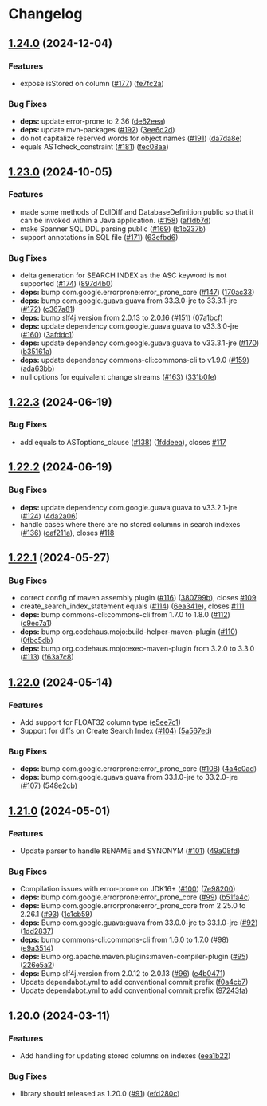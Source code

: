 # Changelog

## [1.24.0](https://github.com/cloudspannerecosystem/spanner-schema-diff-tool/compare/v1.23.0...v1.24.0) (2024-12-04)


### Features

* expose isStored on column ([#177](https://github.com/cloudspannerecosystem/spanner-schema-diff-tool/issues/177)) ([fe7fc2a](https://github.com/cloudspannerecosystem/spanner-schema-diff-tool/commit/fe7fc2a1ffa526c9f587270b5ef85784be3d7b57))


### Bug Fixes

* **deps:** update error-prone to 2.36 ([de62eea](https://github.com/cloudspannerecosystem/spanner-schema-diff-tool/commit/de62eeabd5be80082dabcbe9685b92a41c5268da))
* **deps:** update mvn-packages ([#192](https://github.com/cloudspannerecosystem/spanner-schema-diff-tool/issues/192)) ([3ee6d2d](https://github.com/cloudspannerecosystem/spanner-schema-diff-tool/commit/3ee6d2dec7e3264519a34c50a7383d46bb46f8b1))
* do not capitalize reserved words for object names ([#191](https://github.com/cloudspannerecosystem/spanner-schema-diff-tool/issues/191)) ([da7da8e](https://github.com/cloudspannerecosystem/spanner-schema-diff-tool/commit/da7da8e9f79ebaf9801e216548b6add4383eeb4c))
* equals ASTcheck_constraint ([#181](https://github.com/cloudspannerecosystem/spanner-schema-diff-tool/issues/181)) ([fec08aa](https://github.com/cloudspannerecosystem/spanner-schema-diff-tool/commit/fec08aa929524a0f5b70672cd317b17bc7dcf646))

## [1.23.0](https://github.com/cloudspannerecosystem/spanner-schema-diff-tool/compare/v1.22.3...v1.23.0) (2024-10-05)


### Features

* made some methods of DdlDiff and DatabaseDefinition public so that it can be invoked within a Java application. ([#158](https://github.com/cloudspannerecosystem/spanner-schema-diff-tool/issues/158)) ([af1db7d](https://github.com/cloudspannerecosystem/spanner-schema-diff-tool/commit/af1db7dd4ee2ba962604c5cea1b0e8f73dc04d1f))
* make Spanner SQL DDL parsing public ([#169](https://github.com/cloudspannerecosystem/spanner-schema-diff-tool/issues/169)) ([b1b237b](https://github.com/cloudspannerecosystem/spanner-schema-diff-tool/commit/b1b237b32661a269f43d211baf5252c8362aa9d4))
* support annotations in SQL file ([#171](https://github.com/cloudspannerecosystem/spanner-schema-diff-tool/issues/171)) ([63efbd6](https://github.com/cloudspannerecosystem/spanner-schema-diff-tool/commit/63efbd654ebeccecf15ec9f9ed6c9b041f296803))


### Bug Fixes

* delta generation for SEARCH INDEX as the ASC keyword is not supported ([#174](https://github.com/cloudspannerecosystem/spanner-schema-diff-tool/issues/174)) ([897d4b0](https://github.com/cloudspannerecosystem/spanner-schema-diff-tool/commit/897d4b05030ccd41ae51c8cff377e9d70696b0e4))
* **deps:** bump com.google.errorprone:error_prone_core ([#147](https://github.com/cloudspannerecosystem/spanner-schema-diff-tool/issues/147)) ([170ac33](https://github.com/cloudspannerecosystem/spanner-schema-diff-tool/commit/170ac3375a94c09a6a8788ec7f24eeacbb89d78b))
* **deps:** bump com.google.guava:guava from 33.3.0-jre to 33.3.1-jre ([#172](https://github.com/cloudspannerecosystem/spanner-schema-diff-tool/issues/172)) ([c367a81](https://github.com/cloudspannerecosystem/spanner-schema-diff-tool/commit/c367a81502caffd893c05763945e61e984d24349))
* **deps:** bump slf4j.version from 2.0.13 to 2.0.16 ([#151](https://github.com/cloudspannerecosystem/spanner-schema-diff-tool/issues/151)) ([07a1bcf](https://github.com/cloudspannerecosystem/spanner-schema-diff-tool/commit/07a1bcf15519ebfce0eb9a2fd3147874cff44d50))
* **deps:** update dependency com.google.guava:guava to v33.3.0-jre ([#160](https://github.com/cloudspannerecosystem/spanner-schema-diff-tool/issues/160)) ([3afddc1](https://github.com/cloudspannerecosystem/spanner-schema-diff-tool/commit/3afddc10e5fd14f6a88dc805a7877dba8ab9e892))
* **deps:** update dependency com.google.guava:guava to v33.3.1-jre ([#170](https://github.com/cloudspannerecosystem/spanner-schema-diff-tool/issues/170)) ([b35161a](https://github.com/cloudspannerecosystem/spanner-schema-diff-tool/commit/b35161a35fa6c7983c596067cb5ac7eb4472efcb))
* **deps:** update dependency commons-cli:commons-cli to v1.9.0 ([#159](https://github.com/cloudspannerecosystem/spanner-schema-diff-tool/issues/159)) ([ada63bb](https://github.com/cloudspannerecosystem/spanner-schema-diff-tool/commit/ada63bbfd0e17d810de12cc207d2d8b790a81be6))
* null options for equivalent change streams ([#163](https://github.com/cloudspannerecosystem/spanner-schema-diff-tool/issues/163)) ([331b0fe](https://github.com/cloudspannerecosystem/spanner-schema-diff-tool/commit/331b0fe79a315acf5ddfd52faf9c11a6920d5b0f))

## [1.22.3](https://github.com/cloudspannerecosystem/spanner-schema-diff-tool/compare/v1.22.2...v1.22.3) (2024-06-19)


### Bug Fixes

* add equals to ASToptions_clause ([#138](https://github.com/cloudspannerecosystem/spanner-schema-diff-tool/issues/138)) ([1fddeea](https://github.com/cloudspannerecosystem/spanner-schema-diff-tool/commit/1fddeeab8b921eb4de73788022288886c6dd39fe)), closes [#117](https://github.com/cloudspannerecosystem/spanner-schema-diff-tool/issues/117)

## [1.22.2](https://github.com/cloudspannerecosystem/spanner-schema-diff-tool/compare/v1.22.1...v1.22.2) (2024-06-19)


### Bug Fixes

* **deps:** update dependency com.google.guava:guava to v33.2.1-jre ([#124](https://github.com/cloudspannerecosystem/spanner-schema-diff-tool/issues/124)) ([4da2a06](https://github.com/cloudspannerecosystem/spanner-schema-diff-tool/commit/4da2a06a0bd458ac725a3faf3974e9a9294f016f))
* handle cases where there are no stored columns in search indexes ([#136](https://github.com/cloudspannerecosystem/spanner-schema-diff-tool/issues/136)) ([caf211a](https://github.com/cloudspannerecosystem/spanner-schema-diff-tool/commit/caf211ac4e869567315da7b9472f5692a316f977)), closes [#118](https://github.com/cloudspannerecosystem/spanner-schema-diff-tool/issues/118)

## [1.22.1](https://github.com/cloudspannerecosystem/spanner-schema-diff-tool/compare/v1.22.0...v1.22.1) (2024-05-27)


### Bug Fixes

* correct config of maven assembly plugin ([#116](https://github.com/cloudspannerecosystem/spanner-schema-diff-tool/issues/116)) ([380799b](https://github.com/cloudspannerecosystem/spanner-schema-diff-tool/commit/380799bb65c7e9f299a3570f831eeb31d01f09eb)), closes [#109](https://github.com/cloudspannerecosystem/spanner-schema-diff-tool/issues/109)
* create_search_index_statement equals ([#114](https://github.com/cloudspannerecosystem/spanner-schema-diff-tool/issues/114)) ([6ea341e](https://github.com/cloudspannerecosystem/spanner-schema-diff-tool/commit/6ea341e0ad24448048835dc0fc0548be811796c2)), closes [#111](https://github.com/cloudspannerecosystem/spanner-schema-diff-tool/issues/111)
* **deps:** bump commons-cli:commons-cli from 1.7.0 to 1.8.0 ([#112](https://github.com/cloudspannerecosystem/spanner-schema-diff-tool/issues/112)) ([c9ec7a1](https://github.com/cloudspannerecosystem/spanner-schema-diff-tool/commit/c9ec7a1fb2f5be59f72c09cb3f8c0dedafaca7ed))
* **deps:** bump org.codehaus.mojo:build-helper-maven-plugin ([#110](https://github.com/cloudspannerecosystem/spanner-schema-diff-tool/issues/110)) ([0fbc5db](https://github.com/cloudspannerecosystem/spanner-schema-diff-tool/commit/0fbc5db72812bf462c1541545aba893d98b58b61))
* **deps:** bump org.codehaus.mojo:exec-maven-plugin from 3.2.0 to 3.3.0 ([#113](https://github.com/cloudspannerecosystem/spanner-schema-diff-tool/issues/113)) ([f63a7c8](https://github.com/cloudspannerecosystem/spanner-schema-diff-tool/commit/f63a7c846fa009c247d814e5d3a85d94edc60ebb))

## [1.22.0](https://github.com/cloudspannerecosystem/spanner-schema-diff-tool/compare/v1.21.0...v1.22.0) (2024-05-14)


### Features

* Add support for FLOAT32 column type ([e5ee7c1](https://github.com/cloudspannerecosystem/spanner-schema-diff-tool/commit/e5ee7c15f5e0b07ad03ea73e3edf1c598d956e75))
* Support for diffs on Create Search Index ([#104](https://github.com/cloudspannerecosystem/spanner-schema-diff-tool/issues/104)) ([5a567ed](https://github.com/cloudspannerecosystem/spanner-schema-diff-tool/commit/5a567ed6abf3f3ba5e0beb33a50d793162c06f28))


### Bug Fixes

* **deps:** bump com.google.errorprone:error_prone_core ([#108](https://github.com/cloudspannerecosystem/spanner-schema-diff-tool/issues/108)) ([4a4c0ad](https://github.com/cloudspannerecosystem/spanner-schema-diff-tool/commit/4a4c0adabc9f0f5994bfa71f8fe3a233fd563f5f))
* **deps:** bump com.google.guava:guava from 33.1.0-jre to 33.2.0-jre ([#107](https://github.com/cloudspannerecosystem/spanner-schema-diff-tool/issues/107)) ([548e2cb](https://github.com/cloudspannerecosystem/spanner-schema-diff-tool/commit/548e2cb5552f4a7f0d7a1ec00d8493dd972c0347))

## [1.21.0](https://github.com/cloudspannerecosystem/spanner-schema-diff-tool/compare/v1.20.0...v1.21.0) (2024-05-01)


### Features

* Update parser to handle RENAME and SYNONYM ([#101](https://github.com/cloudspannerecosystem/spanner-schema-diff-tool/issues/101)) ([49a08fd](https://github.com/cloudspannerecosystem/spanner-schema-diff-tool/commit/49a08fda9f2359027256c345708c6e7819cc7607))


### Bug Fixes

* Compilation issues with error-prone on JDK16+ ([#100](https://github.com/cloudspannerecosystem/spanner-schema-diff-tool/issues/100)) ([7e98200](https://github.com/cloudspannerecosystem/spanner-schema-diff-tool/commit/7e9820066cd2478ac73a348483c952c99780b3c3))
* **deps:** bump com.google.errorprone:error_prone_core ([#99](https://github.com/cloudspannerecosystem/spanner-schema-diff-tool/issues/99)) ([b51fa4c](https://github.com/cloudspannerecosystem/spanner-schema-diff-tool/commit/b51fa4c613e95049b32ca63233d1438abe4ab030))
* **deps:** Bump com.google.errorprone:error_prone_core from 2.25.0 to 2.26.1 ([#93](https://github.com/cloudspannerecosystem/spanner-schema-diff-tool/issues/93)) ([1c1cb59](https://github.com/cloudspannerecosystem/spanner-schema-diff-tool/commit/1c1cb59b489391e82b764f7a29c519a9c492cde3))
* **deps:** Bump com.google.guava:guava from 33.0.0-jre to 33.1.0-jre ([#92](https://github.com/cloudspannerecosystem/spanner-schema-diff-tool/issues/92)) ([1dd2837](https://github.com/cloudspannerecosystem/spanner-schema-diff-tool/commit/1dd2837b69534fc4d94af8cdafac2ca53035563d))
* **deps:** bump commons-cli:commons-cli from 1.6.0 to 1.7.0 ([#98](https://github.com/cloudspannerecosystem/spanner-schema-diff-tool/issues/98)) ([e9a3514](https://github.com/cloudspannerecosystem/spanner-schema-diff-tool/commit/e9a35148362fbf380909f3e69d750185809b2c92))
* **deps:** Bump org.apache.maven.plugins:maven-compiler-plugin ([#95](https://github.com/cloudspannerecosystem/spanner-schema-diff-tool/issues/95)) ([226e5a2](https://github.com/cloudspannerecosystem/spanner-schema-diff-tool/commit/226e5a2880a736339b9080690190bbfed8daa4da))
* **deps:** Bump slf4j.version from 2.0.12 to 2.0.13 ([#96](https://github.com/cloudspannerecosystem/spanner-schema-diff-tool/issues/96)) ([e4b0471](https://github.com/cloudspannerecosystem/spanner-schema-diff-tool/commit/e4b047185df82452a999c32e62d135084fa75b0c))
* Update dependabot.yml to add conventional commit prefix ([f0a4cb7](https://github.com/cloudspannerecosystem/spanner-schema-diff-tool/commit/f0a4cb77f81ece7cef76cdc4fc3b8c85115c76d8))
* Update dependabot.yml to add conventional commit prefix ([97243fa](https://github.com/cloudspannerecosystem/spanner-schema-diff-tool/commit/97243fa3952f344231ad30dff15ba14af8dc40b3))

## 1.20.0 (2024-03-11)


### Features

* Add handling for updating stored columns on indexes ([eea1b22](https://github.com/cloudspannerecosystem/spanner-schema-diff-tool/commit/eea1b222f1532b942c2b31b1377d4eba090e5c86))


### Bug Fixes

* library should released as 1.20.0 ([#91](https://github.com/cloudspannerecosystem/spanner-schema-diff-tool/issues/91)) ([efd280c](https://github.com/cloudspannerecosystem/spanner-schema-diff-tool/commit/efd280cc64d217443d8a19660aec8677339da65e))
